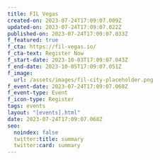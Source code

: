 ```yaml
---
title: FIL Vegas
created-on: 2023-07-24T17:09:07.009Z
updated-on: 2023-07-24T17:09:07.022Z
published-on: 2023-07-24T17:09:07.033Z
f_featured: true
f_cta: https://fil-vegas.io/
f_cta-text: Register Now
f_start-date: 2023-10-03T17:09:07.043Z
f_end-date: 2023-10-05T17:09:07.051Z
f_image:
  url: /assets/images/fil-city-placeholder.png
f_event-date: 2023-07-24T17:09:07.060Z
f_event-type: Event
f_icon-type: Register
tags: events
layout: "[events].html"
date: 2023-07-24T17:09:07.068Z
seo:
  noindex: false
  twitter:title: summary
  twitter:card: summary
---
```

